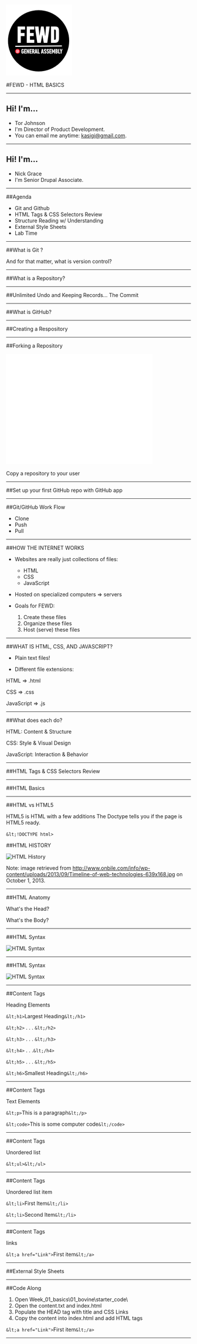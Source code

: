 ![GeneralAssemb.ly](../../img/icons/FEWD_Logo.png)

#FEWD - HTML BASICS

---

## Hi! I'm...


* Tor Johnson
* I'm Director of Product Development.
* You can email me anytime: [kasigi@gmail.com](mailto:kasigi@gmail.com).

---

## Hi! I'm...


* Nick Grace
* I'm Senior Drupal Associate.


---

##Agenda

* Git and Github
*	HTML Tags & CSS Selectors Review
*	Structure Reading w/ Understanding
*	External Style Sheets
*	Lab Time

---

##What is Git ?

And for that matter, what is version control?

---

##What is a Repository?

---

##Unlimited Undo and Keeping Records... The Commit

---

##What is GitHub?

---

##Creating a Respository

---

##Forking a Repository

![Forking](../../img/2000px-AB-Vzw.png)

Copy a repository to your user

---

##Set up your first GitHub repo with GitHub app

---

##Git/GitHub Work Flow

* Clone
* Push
* Pull

---

##HOW THE INTERNET WORKS
* Websites are really just collections of files:
	- HTML
	- CSS
	- JavaScript

* Hosted on specialized computers ⇒ servers

* Goals for FEWD:

	1. Create these files
	2. Organize these files
	3. Host (serve) these files

---

##WHAT IS HTML, CSS, AND JAVASCRIPT?
* Plain text files!

* Different file extensions:

HTML => .html

CSS => .css

JavaScript => .js

---

##What does each do?


HTML: Content & Structure


CSS: Style & Visual Design


JavaScript: Interaction & Behavior

---


##HTML Tags & CSS Selectors Review

---

##HTML Basics

---

##HTML vs HTML5

HTML5 is HTML with a few additions
The Doctype tells you if the page is HTML5 ready.


```&lt;!DOCTYPE html>```


##HTML HISTORY

![HTML History](../../img/unit_1/Timeline_of_web_technologies.jpg)

Note:
image retrieved from http://www.onbile.com/info/wp-content/uploads/2013/09/Timeline-of-web-technologies-639x168.jpg on October 1, 2013.

---

##HTML Anatomy

What's the Head?

What's the Body?

---

##HTML Syntax

![HTML Syntax](../../img/unit_1/tags.png)

---

##HTML Syntax

![HTML Syntax](../../img/unit_1/tags_attributes.png)

---

##Content Tags

Heading Elements

```&lt;h1>```Largest Heading```&lt;/h1>```

```&lt;h2>``` . . . ```&lt;/h2>```

```&lt;h3>``` . . . ```&lt;/h3>```

```&lt;h4>``` . . .```&lt;/h4>```

```&lt;h5>``` . . . ```&lt;/h5>```

```&lt;h6>```Smallest Heading```&lt;/h6>```

---

##Content Tags

Text Elements

```&lt;p>```This is a paragraph```&lt;/p>```

```&lt;code>```This is some computer code```&lt;/code>```

---

##Content Tags

Unordered list 

```&lt;ul>&lt;/ul>```

---

##Content Tags

Unordered list item 

```&lt;li>```First Item```&lt;/li>```

```&lt;li>```Second Item```&lt;/li>```


---

##Content Tags

links 

```&lt;a href="Link">```First item```&lt;/a>```


---


##External Style Sheets

---

##Code Along

1. Open Week_01_basics\01_bovine\starter_code\
2. Open the content.txt and index.html
3. Populate the HEAD tag with title and CSS Links
4. Copy the content into index.html and add HTML tags

```&lt;a href="Link">```First item```&lt;/a>```


---